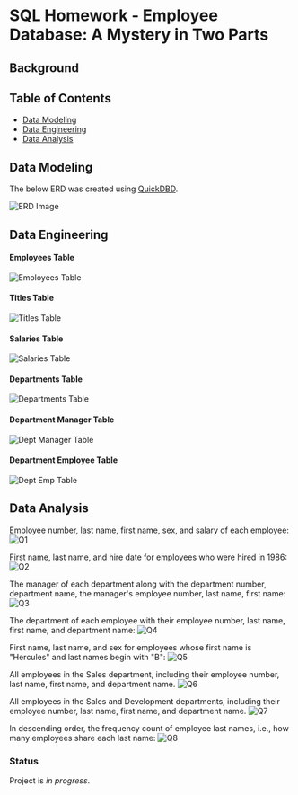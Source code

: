 # SQL Homework - Employee Database: A Mystery in Two Parts

## Background ## 

## Table of Contents ## 
* [Data Modeling](#data-modeling)
* [Data Engineering](#data-engineering)
* [Data Analysis](#data-analysis)

## Data Modeling ##
The below ERD was created using [QuickDBD](https://app.quickdatabasediagrams.com/#/). 

![ERD Image](https://github.com/cveras33/sql-challenge/blob/main/EmployeeSQL/ERD/ERD.png)

## Data Engineering ##
#### Employees Table ####
![Emoloyees Table](https://github.com/cveras33/sql-challenge/blob/main/Output/employees_table.png)

#### Titles Table ####
![Titles Table](https://github.com/cveras33/sql-challenge/blob/main/Output/titles_table.png)

#### Salaries Table ####
![Salaries Table](https://github.com/cveras33/sql-challenge/blob/main/Output/salaries_table.png)

#### Departments Table ####
![Departments Table](https://github.com/cveras33/sql-challenge/blob/main/Output/departments_table.png)

#### Department Manager Table ####
![Dept Manager Table](https://github.com/cveras33/sql-challenge/blob/main/Output/dept_manager_table.png)

#### Department Employee Table ####
![Dept Emp Table](https://github.com/cveras33/sql-challenge/blob/main/Output/dept_emp_table.png)

## Data Analysis ##
Employee number, last name, first name, sex, and salary of each employee:
![Q1](https://github.com/cveras33/sql-challenge/blob/main/Output/q1.png)

First name, last name, and hire date for employees who were hired in 1986:
![Q2](https://github.com/cveras33/sql-challenge/blob/main/Output/q2.png)

The manager of each department along with the department number, department name, the manager's employee number, last name, first name:
![Q3](https://github.com/cveras33/sql-challenge/blob/main/Output/q3.png)

The department of each employee with their employee number, last name, first name, and department name:
![Q4](https://github.com/cveras33/sql-challenge/blob/main/Output/q4.png)

First name, last name, and sex for employees whose first name is "Hercules" and last names begin with "B":
![Q5](https://github.com/cveras33/sql-challenge/blob/main/Output/q5.png)

All employees in the Sales department, including their employee number, last name, first name, and department name.
![Q6](https://github.com/cveras33/sql-challenge/blob/main/Output/q6.png)

All employees in the Sales and Development departments, including their employee number, last name, first name, and department name.
![Q7](https://github.com/cveras33/sql-challenge/blob/main/Output/q7.png)

In descending order, the frequency count of employee last names, i.e., how many employees share each last name:
![Q8](https://github.com/cveras33/sql-challenge/blob/main/Output/q8.png)

### Status ### 
Project is *in progress*. 
